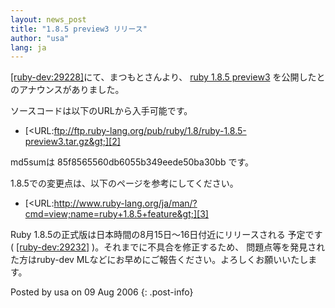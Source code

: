 ```yaml
---
layout: news_post
title: "1.8.5 preview3 リリース"
author: "usa"
lang: ja
---
```


[\[ruby-dev:29228\]][1]にて、まつもとさんより、 [ruby 1.8.5 preview3][2]
を公開したとのアナウンスがありました。

ソースコードは以下のURLから入手可能です。

* [&lt;URL:ftp://ftp.ruby-lang.org/pub/ruby/1.8/ruby-1.8.5-preview3.tar.gz&gt;][2]

md5sumは 85f8565560db6055b349eede50ba30bb です。

1\.8.5での変更点は、以下のページを参考にしてください。

* [&lt;URL:http://www.ruby-lang.org/ja/man/?cmd=view;name=ruby+1.8.5+feature&gt;][3]

Ruby 1.8.5の正式版は日本時間の8月15日～16日付近にリリースされる 予定です( [\[ruby-dev:29232\]][4]
)。それまでに不具合を修正するため、 問題点等を発見された方はruby-dev MLなどにお早めにご報告ください。よろしくお願いいたします。

Posted by usa on 09 Aug 2006
{: .post-info}



[1]: http://blade.nagaokaut.ac.jp/cgi-bin/scat.rb/ruby/ruby-dev/29228 
[2]: ftp://ftp.ruby-lang.org/pub/ruby/1.8/ruby-1.8.5-preview3.tar.gz 
[3]: http://www.ruby-lang.org/ja/man/?cmd=view;name=ruby+1.8.5+feature 
[4]: http://blade.nagaokaut.ac.jp/cgi-bin/scat.rb/ruby/ruby-dev/29232 
